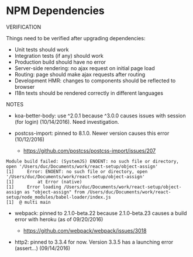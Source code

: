 # NPM Dependencies

VERIFICATION

Things need to be verified after upgrading dependencies:

* Unit tests should work
* Integration tests (if any) should work
* Production build should have no error
* Server-side rendering: no ajax request on initial page load
* Routing: page should make ajax requests after routing
* Development HMR: changes to components should be reflected to browser
* I18n texts should be rendered correctly in different languages

NOTES

* koa-better-body: use ^2.0.1 because ^3.0.0 causes issues with session (for login) (10/14/2016). Need investigation.

* postcss-import: pinned to 8.1.0. Newer version causes this error (10/12/2016)
  * https://github.com/postcss/postcss-import/issues/207

```
Module build failed: (SystemJS) ENOENT: no such file or directory, open '/Users/duc/Documents/work/react-setup/object-assign'
[1] 	Error: ENOENT: no such file or directory, open '/Users/duc/Documents/work/react-setup/object-assign'
[1] 	    at Error (native)
[1] 	Error loading /Users/duc/Documents/work/react-setup/object-assign as "object-assign" from /Users/duc/Documents/work/react-setup/node_modules/babel-loader/index.js
[1]  @ multi main
```

* webpack: pinned to 2.1.0-beta.22 because 2.1.0-beta.23 causes a build error with heroku (as of 09/20/2016)
  * https://github.com/webpack/webpack/issues/3018

* http2: pinned to 3.3.4 for now. Version 3.3.5 has a launching error (assert...) (09/14/2016)
